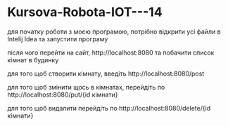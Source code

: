 # Kursova-Robota-IOT---14


для початку роботи з моєю програмою, потрібно відкрити усі файли в Intelij Idea та запустити програму

після чого перейти на сайт, http://localhost:8080 та побачити список кімнат в будинку

для того щоб створити кімнату, введіть http://localhost:8080/post 

для того щоб змінити щось в кімнатах, перейдіть по http://localhost:8080/put/{id кімнати}

для того щоб видалити перейдіть по  http://localhost:8080/delete/{id кімнати}
